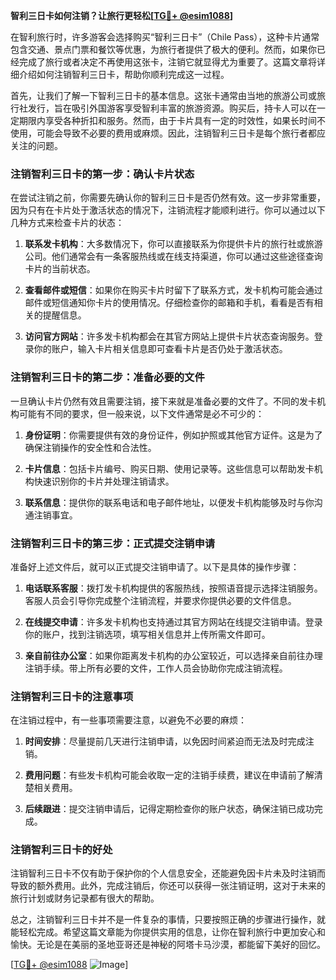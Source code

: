 **智利三日卡如何注销？让旅行更轻松[[TG💪+ @esim1088](https://t.me/s/esim1088)]**

在智利旅行时，许多游客会选择购买“智利三日卡”（Chile Pass），这种卡片通常包含交通、景点门票和餐饮等优惠，为旅行者提供了极大的便利。然而，如果你已经完成了旅行或者决定不再使用这张卡，注销它就显得尤为重要了。这篇文章将详细介绍如何注销智利三日卡，帮助你顺利完成这一过程。

首先，让我们了解一下智利三日卡的基本信息。这张卡通常由当地的旅游公司或旅行社发行，旨在吸引外国游客享受智利丰富的旅游资源。购买后，持卡人可以在一定期限内享受各种折扣和服务。然而，由于卡片具有一定的时效性，如果长时间不使用，可能会导致不必要的费用或麻烦。因此，注销智利三日卡是每个旅行者都应关注的问题。

### 注销智利三日卡的第一步：确认卡片状态

在尝试注销之前，你需要先确认你的智利三日卡是否仍然有效。这一步非常重要，因为只有在卡片处于激活状态的情况下，注销流程才能顺利进行。你可以通过以下几种方式来检查卡片的状态：

1. **联系发卡机构**：大多数情况下，你可以直接联系为你提供卡片的旅行社或旅游公司。他们通常会有一条客服热线或在线支持渠道，你可以通过这些途径查询卡片的当前状态。
   
2. **查看邮件或短信**：如果你在购买卡片时留下了联系方式，发卡机构可能会通过邮件或短信通知你卡片的使用情况。仔细检查你的邮箱和手机，看看是否有相关的提醒信息。

3. **访问官方网站**：许多发卡机构都会在其官方网站上提供卡片状态查询服务。登录你的账户，输入卡片相关信息即可查看卡片是否仍处于激活状态。

### 注销智利三日卡的第二步：准备必要的文件

一旦确认卡片仍然有效且需要注销，接下来就是准备必要的文件了。不同的发卡机构可能有不同的要求，但一般来说，以下文件通常是必不可少的：

1. **身份证明**：你需要提供有效的身份证件，例如护照或其他官方证件。这是为了确保注销操作的安全性和合法性。

2. **卡片信息**：包括卡片编号、购买日期、使用记录等。这些信息可以帮助发卡机构快速识别你的卡片并处理注销请求。

3. **联系信息**：提供你的联系电话和电子邮件地址，以便发卡机构能够及时与你沟通注销事宜。

### 注销智利三日卡的第三步：正式提交注销申请

准备好上述文件后，就可以正式提交注销申请了。以下是具体的操作步骤：

1. **电话联系客服**：拨打发卡机构提供的客服热线，按照语音提示选择注销服务。客服人员会引导你完成整个注销流程，并要求你提供必要的文件信息。

2. **在线提交申请**：许多发卡机构也支持通过其官方网站在线提交注销申请。登录你的账户，找到注销选项，填写相关信息并上传所需文件即可。

3. **亲自前往办公室**：如果你距离发卡机构的办公室较近，可以选择亲自前往办理注销手续。带上所有必要的文件，工作人员会协助你完成注销流程。

### 注销智利三日卡的注意事项

在注销过程中，有一些事项需要注意，以避免不必要的麻烦：

1. **时间安排**：尽量提前几天进行注销申请，以免因时间紧迫而无法及时完成注销。

2. **费用问题**：有些发卡机构可能会收取一定的注销手续费，建议在申请前了解清楚相关费用。

3. **后续跟进**：提交注销申请后，记得定期检查你的账户状态，确保注销已成功完成。

### 注销智利三日卡的好处

注销智利三日卡不仅有助于保护你的个人信息安全，还能避免因卡片未及时注销而导致的额外费用。此外，完成注销后，你还可以获得一张注销证明，这对于未来的旅行计划或财务记录都有很大的帮助。

总之，注销智利三日卡并不是一件复杂的事情，只要按照正确的步骤进行操作，就能轻松完成。希望这篇文章能为你提供实用的信息，让你在智利旅行中更加安心和愉快。无论是在美丽的圣地亚哥还是神秘的阿塔卡马沙漠，都能留下美好的回忆。

[[TG💪+ @esim1088](https://t.me/s/esim1088) ![Image](https://i.postimg.cc/4NQfJmqS/Snipaste-2025-05-13-00-14-12.png)]